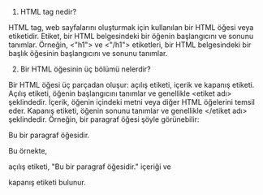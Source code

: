 1.  HTML tag nedir? 

HTML tag, web sayfalarını oluşturmak için kullanılan bir HTML öğesi veya etiketidir. Etiket, bir HTML belgesindeki bir öğenin başlangıcını ve sonunu tanımlar. Örneğin, <"h1"> ve <"/h1"> etiketleri, bir HTML belgesindeki bir başlık öğesinin başlangıcını ve sonunu tanımlar.
    
2.  Bir HTML öğesinin üç bölümü nelerdir? 

Bir HTML öğesi üç parçadan oluşur: açılış etiketi, içerik ve kapanış etiketi. Açılış etiketi, öğenin başlangıcını tanımlar ve genellikle <etiket adı> şeklindedir. İçerik, öğenin içindeki metni veya diğer HTML öğelerini temsil eder. Kapanış etiketi, öğenin sonunu tanımlar ve genellikle </etiket adı> şeklindedir. Örneğin, bir paragraf öğesi şöyle görünebilir:
    

<p>Bu bir paragraf öğesidir.</p>

Bu örnekte, <p> açılış etiketi, "Bu bir paragraf öğesidir." içeriği ve </p> kapanış etiketi bulunur.
